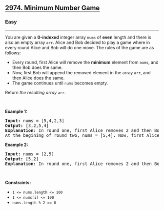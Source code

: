 <h2><a href="https://leetcode.com/problems/minimum-number-game/">2974. Minimum Number Game</a></h2><h3>Easy</h3><hr><div><p class="extension-adhd-reader-p"><span class="extension-adhd-reader-wrapper"><span class="extension-adhd-reader-container"><span class="extension-adhd-reader-boldify">Y</span>ou</span> <span class="extension-adhd-reader-container"><span class="extension-adhd-reader-boldify">a</span>re</span> <span class="extension-adhd-reader-container"><span class="extension-adhd-reader-boldify">g</span>iven</span> a </span><strong><span class="extension-adhd-reader-wrapper">0-indexed</span></strong><span class="extension-adhd-reader-wrapper"> <span class="extension-adhd-reader-container"><span class="extension-adhd-reader-boldify">in</span>teger</span> <span class="extension-adhd-reader-container"><span class="extension-adhd-reader-boldify">a</span>rray</span> </span><code><span class="extension-adhd-reader-wrapper"><span class="extension-adhd-reader-container"><span class="extension-adhd-reader-boldify">n</span>ums</span></span></code> of <strong><span class="extension-adhd-reader-wrapper"><span class="extension-adhd-reader-container"><span class="extension-adhd-reader-boldify">e</span>ven</span></span></strong><span class="extension-adhd-reader-wrapper"> <span class="extension-adhd-reader-container"><span class="extension-adhd-reader-boldify">le</span>ngth</span> <span class="extension-adhd-reader-container"><span class="extension-adhd-reader-boldify">a</span>nd</span> <span class="extension-adhd-reader-container"><span class="extension-adhd-reader-boldify">t</span>here</span> is <span class="extension-adhd-reader-container"><span class="extension-adhd-reader-boldify">a</span>lso</span> an <span class="extension-adhd-reader-container"><span class="extension-adhd-reader-boldify">e</span>mpty</span> <span class="extension-adhd-reader-container"><span class="extension-adhd-reader-boldify">a</span>rray</span> </span><code><span class="extension-adhd-reader-wrapper"><span class="extension-adhd-reader-container"><span class="extension-adhd-reader-boldify">a</span>rr</span></span></code><span class="extension-adhd-reader-wrapper">. <span class="extension-adhd-reader-container"><span class="extension-adhd-reader-boldify">A</span>lice</span> <span class="extension-adhd-reader-container"><span class="extension-adhd-reader-boldify">a</span>nd</span> <span class="extension-adhd-reader-container"><span class="extension-adhd-reader-boldify">B</span>ob</span> <span class="extension-adhd-reader-container"><span class="extension-adhd-reader-boldify">de</span>cided</span> to <span class="extension-adhd-reader-container"><span class="extension-adhd-reader-boldify">p</span>lay</span> a <span class="extension-adhd-reader-container"><span class="extension-adhd-reader-boldify">g</span>ame</span> <span class="extension-adhd-reader-container"><span class="extension-adhd-reader-boldify">w</span>here</span> in <span class="extension-adhd-reader-container"><span class="extension-adhd-reader-boldify">e</span>very</span> <span class="extension-adhd-reader-container"><span class="extension-adhd-reader-boldify">r</span>ound</span> <span class="extension-adhd-reader-container"><span class="extension-adhd-reader-boldify">A</span>lice</span> <span class="extension-adhd-reader-container"><span class="extension-adhd-reader-boldify">a</span>nd</span> <span class="extension-adhd-reader-container"><span class="extension-adhd-reader-boldify">B</span>ob</span> <span class="extension-adhd-reader-container"><span class="extension-adhd-reader-boldify">w</span>ill</span> do <span class="extension-adhd-reader-container"><span class="extension-adhd-reader-boldify">o</span>ne</span> <span class="extension-adhd-reader-container"><span class="extension-adhd-reader-boldify">m</span>ove.</span> <span class="extension-adhd-reader-container"><span class="extension-adhd-reader-boldify">T</span>he</span> <span class="extension-adhd-reader-container"><span class="extension-adhd-reader-boldify">r</span>ules</span> of <span class="extension-adhd-reader-container"><span class="extension-adhd-reader-boldify">t</span>he</span> <span class="extension-adhd-reader-container"><span class="extension-adhd-reader-boldify">g</span>ame</span> <span class="extension-adhd-reader-container"><span class="extension-adhd-reader-boldify">a</span>re</span> as <span class="extension-adhd-reader-container"><span class="extension-adhd-reader-boldify">fo</span>llows:</span></span></p>

<ul>
	<li>Every round, first Alice will remove the <strong>minimum</strong> element from <code>nums</code>, and then Bob does the same.</li>
	<li>Now, first Bob will append the removed element in the array <code>arr</code>, and then Alice does the same.</li>
	<li>The game continues until <code>nums</code> becomes empty.</li>
</ul>

<p class="extension-adhd-reader-p"><span class="extension-adhd-reader-wrapper"><span class="extension-adhd-reader-container"><span class="extension-adhd-reader-boldify">Re</span>turn</span> </span><em><span class="extension-adhd-reader-wrapper"><span class="extension-adhd-reader-container"><span class="extension-adhd-reader-boldify">t</span>he</span> <span class="extension-adhd-reader-container"><span class="extension-adhd-reader-boldify">res</span>ulting</span> <span class="extension-adhd-reader-container"><span class="extension-adhd-reader-boldify">a</span>rray</span> </span></em><code><span class="extension-adhd-reader-wrapper"><span class="extension-adhd-reader-container"><span class="extension-adhd-reader-boldify">a</span>rr</span></span></code>.</p>

<p class="extension-adhd-reader-p">&nbsp;</p>
<p class="extension-adhd-reader-p"><strong class="example"><span class="extension-adhd-reader-wrapper"><span class="extension-adhd-reader-container"><span class="extension-adhd-reader-boldify">Ex</span>ample</span> 1:</span></strong></p>

<pre><strong>Input:</strong> nums = [5,4,2,3]
<strong>Output:</strong> [3,2,5,4]
<strong>Explanation:</strong> In round one, first Alice removes 2 and then Bob removes 3. Then in arr firstly Bob appends 3 and then Alice appends 2. So arr = [3,2].
At the begining of round two, nums = [5,4]. Now, first Alice removes 4 and then Bob removes 5. Then both append in arr which becomes [3,2,5,4].
</pre>

<p class="extension-adhd-reader-p"><strong class="example"><span class="extension-adhd-reader-wrapper"><span class="extension-adhd-reader-container"><span class="extension-adhd-reader-boldify">Ex</span>ample</span> 2:</span></strong></p>

<pre><strong>Input:</strong> nums = [2,5]
<strong>Output:</strong> [5,2]
<strong>Explanation:</strong> In round one, first Alice removes 2 and then Bob removes 5. Then in arr firstly Bob appends and then Alice appends. So arr = [5,2].
</pre>

<p class="extension-adhd-reader-p">&nbsp;</p>
<p class="extension-adhd-reader-p"><strong><span class="extension-adhd-reader-wrapper"><span class="extension-adhd-reader-container"><span class="extension-adhd-reader-boldify">Cons</span>traints:</span></span></strong></p>

<ul>
	<li><code>1 &lt;= nums.length &lt;= 100</code></li>
	<li><code>1 &lt;= nums[i] &lt;= 100</code></li>
	<li><code>nums.length % 2 == 0</code></li>
</ul>
</div>